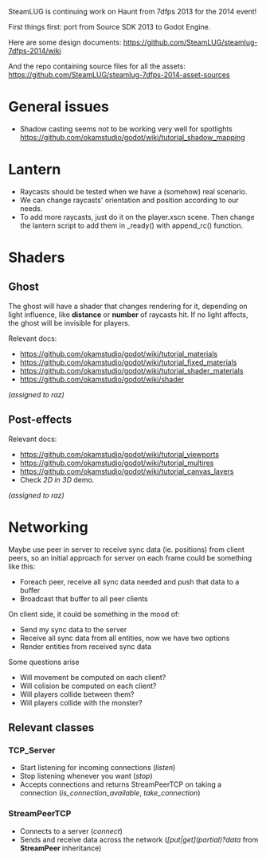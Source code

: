 SteamLUG is continuing work on Haunt from 7dfps 2013 for the 2014 event!

First things first: port from Source SDK 2013 to Godot Engine.

Here are some design documents:
https://github.com/SteamLUG/steamlug-7dfps-2014/wiki

And the repo containing source files for all the assets:
https://github.com/SteamLUG/steamlug-7dfps-2014-asset-sources


# General issues

* Shadow casting seems not to be working very well for spotlights
https://github.com/okamstudio/godot/wiki/tutorial_shadow_mapping

# Lantern

* Raycasts should be tested when we have a (somehow) real scenario.
* We can change raycasts' orientation and position according to our needs.
* To add more raycasts, just do it on the player.xscn scene. Then
change the lantern script to add them in \_ready() with append\_rc()
function.

# Shaders
## Ghost


The ghost will have a shader that changes rendering for it, depending
on light influence, like **distance** or **number** of raycasts hit. If no
light affects, the ghost will be invisible for players.

Relevant docs:

* https://github.com/okamstudio/godot/wiki/tutorial_materials
* https://github.com/okamstudio/godot/wiki/tutorial_fixed_materials
* https://github.com/okamstudio/godot/wiki/tutorial_shader_materials
* https://github.com/okamstudio/godot/wiki/shader

*(assigned to raz)*

## Post-effects

Relevant docs:

* https://github.com/okamstudio/godot/wiki/tutorial_viewports
* https://github.com/okamstudio/godot/wiki/tutorial_multires
* https://github.com/okamstudio/godot/wiki/tutorial_canvas_layers
* Check *2D in 3D* demo.

*(assigned to raz)*

# Networking

Maybe use peer in server to receive sync data (ie. positions) from client peers,
so an initial approach for server on each frame could be something like this:

* Foreach peer, receive all sync data needed and push that data to a buffer
* Broadcast that buffer to all peer clients

On client side, it could be something in the mood of:

* Send my sync data to the server
* Receive all sync data from all entities, now we have two options
* Render entities from received sync data

Some questions arise

* Will movement be computed on each client?
* Will colision be computed on each client?
* Will players collide between them?
* Will players collide with the monster?

## Relevant classes

### TCP\_Server
* Start listening for incoming connections (*listen*)
* Stop listening whenever you want (*stop*)
* Accepts connections and returns StreamPeerTCP on taking a connection (*is_connection_available*, *take_connection*)

### StreamPeerTCP
* Connects to a server (*connect*)
* Sends and receive data across the network (*[put|get]_(partial_)?data* from **StreamPeer** inheritance)

